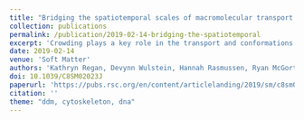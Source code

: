 ```yaml
---
title: "Bridging the spatiotemporal scales of macromolecular transport in crowded biomimetic systems"
collection: publications
permalink: /publication/2019-02-14-bridging-the-spatiotemporal
excerpt: 'Crowding plays a key role in the transport and conformations of biological macromolecules. Gene therapy, viral infection, and transfection require DNA to traverse the crowded cytoplasm, including the cytoskeletal network of filamentous proteins. Given the complexity of cellular crowding, the dynamics of biological molecules can be highly dependent on the spatiotemporal scale probed. We present a powerful platform that spans molecular and cellular scales by coupling single-molecule conformational tracking (SMCT) and selective-plane illumination differential dynamic microscopy (SPIDDM).'
date: 2019-02-14
venue: 'Soft Matter'
authors: 'Kathryn Regan, Devynn Wulstein, Hannah Rasmussen, Ryan McGorty, Rae M. Robertson-Anderson'
doi: 10.1039/C8SM02023J
paperurl: 'https://pubs.rsc.org/en/content/articlelanding/2019/sm/c8sm02023j'
citation: ''
theme: "ddm, cytoskeleton, dna"
---
```

